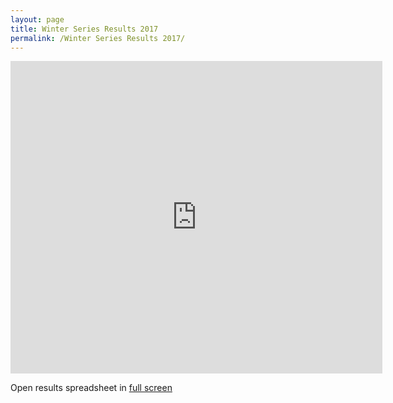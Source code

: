 ```yaml
---
layout: page
title: Winter Series Results 2017
permalink: /Winter Series Results 2017/
---
```

<iframe src="https://docs.google.com/spreadsheets/d/e/2PACX-1vQgNR22xmlWXwcDk1cQZNddUP4B153QChF75lcOP2WNHq2lzN-VNsPz4JPenhWuNaMak0uddJ0cHcjg/pubhtml?widget=true&amp;headers=false" width="595" height="500" frameborder="0"></iframe>

Open results spreadsheet in <a href="https://docs.google.com/spreadsheets/d/e/2PACX-1vQgNR22xmlWXwcDk1cQZNddUP4B153QChF75lcOP2WNHq2lzN-VNsPz4JPenhWuNaMak0uddJ0cHcjg/pubhtml?gid=0&amp;single=true" target="_blank" rel="noopener">full screen</a>
